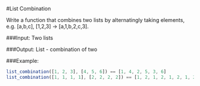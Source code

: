 #List Combination

Write a function that combines two lists by alternatingly taking elements, e.g. [a,b,c], [1,2,3] → [a,1,b,2,c,3].

###Input: Two lists

###Output: List - combination of two

###Example:
```javascript
list_combination([1, 2, 3], [4, 5, 6]) == [1, 4, 2, 5, 3, 6]
list_combination([1, 1, 1, 1], [2, 2, 2, 2]) == [1, 2, 1, 2, 1, 2, 1, 2]
```

